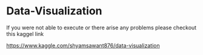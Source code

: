 # Data-Visualization

If you were not able to execute or there arise any problems please checkout this kaggel link 

https://www.kaggle.com/shyamsawant876/data-visualization
